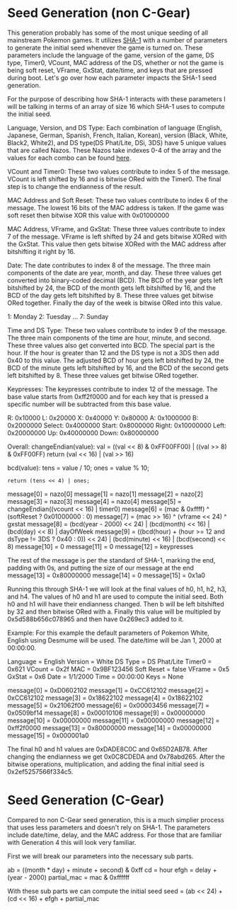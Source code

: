 # Seed Generation (non C-Gear)
This generation probably has some of the most unique seeding of all mainstream Pokemon games. It utilizes [SHA-1](https://en.wikipedia.org/wiki/SHA-1) with a number of parameters to generate the initial seed whenever the game is turned on. These parameters include the language of the game, version of the game, DS type, Timer0, VCount, MAC address of the DS, whether or not the game is being soft reset, VFrame, GxStat, date/time, and keys that are pressed during boot. Let's go over how each parameter impacts the SHA-1 seed generation.

For the purpose of describing how SHA-1 interacts with these parameters I will be talking in terms of an array of size 16 which SHA-1 uses to compute the initial seed.

Language, Version, and DS Type:
Each combination of language (English, Japanese, German, Spanish, French, Italian, Korean), version (Black, White, Black2, White2), and DS type(DS Phat/Lite, DSi, 3DS) have 5 unique values that are called Nazos. These Nazos take indexes 0-4 of the array and the values for each combo can be found [here](https://github.com/Admiral-Fish/PokeFinder/blob/master/Core/Gen5/Nazos.cpp#L24-L85).

VCount and Timer0:
These two values contribute to index 5 of the message. VCount is left shifted by 16 and is bitwise ORed with the Timer0. The final step is to change the endianness of the result.

MAC Address and Soft Reset:
These two values contribute to index 6 of the message. The lowest 16 bits of the MAC address is taken. If the game was soft reset then bitwise XOR this value with 0x01000000

MAC Address, VFrame, and GxStat:
These three values contribute to index 7 of the message. VFrame is left shifted by 24 and gets bitwise XORed with the GxStat. This value then gets bitwise XORed with the MAC address after bitshifting it right by 16.

Date:
The date contributes to index 8 of the message. The three main components of the date are year, month, and day. These three values get converted into binary-coded decimal (BCD). The BCD of the year gets left bitshifted by 24, the BCD of the month gets left bitshifted by 16, and the BCD of the day gets left bitshifted by 8. These three values get bitwise ORed together. Finally the day of the week is bitwise ORed into this value.

1: Monday
2: Tuesday
...
7: Sunday

Time and DS Type:
These two values contribute to index 9 of the message. The three main components of the time are hour, minute, and second. These three values also get converted into BCD. The special part is the hour. If the hour is greater than 12 and the DS type is not a 3DS then add 0x40 to this value. The adjusted BCD of hour gets left bitshifted by 24, the BCD of the minute gets left bitshifted by 16, and the BCD of the second gets left bitshifted by 8. These three values get bitwise ORed together.

Keypresses:
The keypresses contribute to index 12 of the message. The base value starts from 0xff2f0000 and for each key that is pressed a specific number will be subtracted from this base value.

R: 0x10000
L: 0x20000
X: 0x40000
Y: 0x80000
A: 0x1000000
B: 0x2000000
Select: 0x4000000
Start: 0x8000000
Right: 0x10000000
Left: 0x20000000
Up: 0x40000000
Down: 0x80000000

Overall:
changeEndian(value):
    val = ((val << 8) & 0xFF00FF00) | ((val >> 8) & 0xFF00FF)
    return (val << 16) | (val >> 16)

bcd(value):
    tens = value / 10;
    ones = value % 10;

    return (tens << 4) | ones;

message[0] = nazo[0]
message[1] = nazo[1]
message[2] = nazo[2]
message[3] = nazo[3]
message[4] = nazo[4]
message[5] = changeEndian((vcount << 16) | timer0)
message[6] = (mac & 0xffff) ^ (softReset ? 0x01000000 : 0)
message[7] = (mac >> 16) ^ (vframe << 24) ^ gxstat
message[8] = (bcd(year - 2000) << 24) | (bcd(month) << 16) | (bcd(day) << 8) | dayOfWeek
message[9] = ((bcd(hour) + (hour >= 12 and dsType != 3DS ? 0x40 : 0)) << 24) | (bcd(minute) << 16) | (bcd(second) << 8)
message[10] = 0
message[11] = 0
message[12] = keypresses

The rest of the message is per the standard of SHA-1, marking the end, padding with 0s, and putting the size of our message at the end
message[13] = 0x80000000
message[14] = 0
message[15] = 0x1a0

Running this through SHA-1 we will look at the final values of h0, h1, h2, h3, and h4. The values of h0 and h1 are used to compute the initial seed. Both h0 and h1 will have their endianness changed. Then b will be left bitshifted by 32 and then bitwise ORed with a. Finally this value will be multipled by 0x5d588b656c078965 and then have 0x269ec3 added to it.

Example:
For this example the default parameters of Pokemon White, English using Desmume will be used. The date/time will be Jan 1, 2000 at 00:00:00.

Language = English
Version = White
DS Type = DS Phat/Lite
Timer0 = 0x621
VCount = 0x2f
MAC = 0x9BF123456
Soft Reset = false
VFrame = 0x5
GxStat = 0x6
Date = 1/1/2000
Time = 00:00:00
Keys = None

message[0] =  0xD0602102
message[1] =  0xCC612102
message[2] =  0xCC612102
message[3] =  0x18622102
message[4] =  0x18622102
message[5] =  0x21062f00
message[6] =  0x00003456
message[7] =  0x0509bf14
message[8] =  0x00010106
message[9] =  0x00000000
message[10] = 0x00000000
message[11] = 0x00000000
message[12] = 0xff2f0000
message[13] = 0x80000000
message[14] = 0x00000000
message[15] = 0x000001a0

The final h0 and h1 values are 0xDADE8C0C and 0x65D2AB78. After changing the endianness we get 0x0C8CDEDA and 0x78abd265. After the bitwise operations, multiplication, and adding the final initial seed is 0x2ef5257566f334c5.

# Seed Generation (C-Gear)
Compared to non C-Gear seed generation, this is a much simplier process that uses less parameters and doesn't rely on SHA-1. The parameters include date/time, delay, and the MAC address. For those that are familiar with Generation 4 this will look very familiar.

First we will break our parameters into the necessary sub parts.

ab = ((month * day) + minute + second) & 0xff
cd = hour
efgh = delay + (year - 2000)
partial_mac = mac & 0xffffff

With these sub parts we can compute the initial seed
seed = (ab << 24) + (cd << 16) + efgh + partial_mac